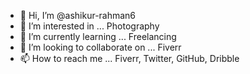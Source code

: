 - 👋 Hi, I’m @ashikur-rahman6
- 👀 I’m interested in ... Photography
- 🌱 I’m currently learning ... Freelancing
- 💞️ I’m looking to collaborate on ... Fiverr
- 📫 How to reach me ... Fiverr, Twitter, GitHub, Dribble

<!---
ashikur-rahman6/ashikur-rahman6 is a ✨ special ✨ repository because its `README.md` (this file) appears on your GitHub profile.
You can click the Preview link to take a look at your changes.
--->
